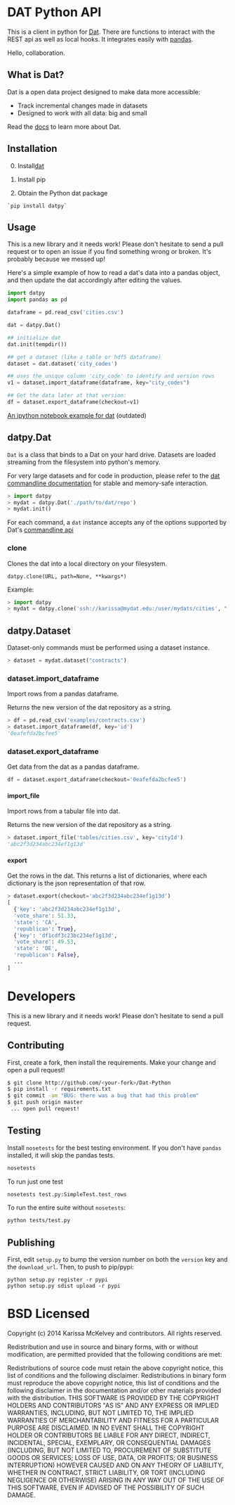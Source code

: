 # DAT Python API

This is a client in python for [Dat](https://dat-data.com). There are functions to interact with the REST api as well as local hooks. It integrates easily with [pandas](http://pandas.pydata.org).

Hello, collaboration.

## What is Dat?

Dat is a open data project designed to make data more accessible:

* Track incremental changes made in datasets
* Designed to work with all data: big and small

Read the [docs](https://github.com/maxogden/dat) to learn more about Dat.

## Installation

  0. Install[dat](https://github.com/maxogden/dat)

  1. Install pip

  2. Obtain the Python dat package

    `pip install datpy`

## Usage

This is a new library and it needs work! Please don't hesitate to send a pull request or to open an issue if you find something wrong or broken. It's probably because we messed up!

Here's a simple example of how to read a dat's data into a pandas object, and then update the dat accordingly after editing the values.

```python
import datpy
import pandas as pd

dataframe = pd.read_csv('cities.csv')

dat = datpy.Dat()

## initialize dat
dat.init(tempdir())

## get a dataset (like a table or hdf5 dataframe)
dataset = dat.dataset('city_codes')

## uses the unique column 'city_code' to identify and version rows
v1 = dataset.import_dataframe(dataframe, key="city_codes")

## Get the data later at that version:
df = dataset.export_dataframe(checkout=v1)
```

[An ipython notebook example for dat](http://nbviewer.ipython.org/github/pkafei/Dat-Python/blob/master/examples/Using%20Python%20with%20Dat.ipynb) (outdated)

## datpy.Dat

`Dat` is a class that binds to a Dat on your hard drive. Datasets are loaded streaming from the filesystem into python's memory.

For very large datasets and for code in production, please refer to the [dat commandline documentation](https://github.com/maxogden/dat/blob/master/docs/cli-usage.md) for stable and memory-safe interaction.

```python
> import datpy
> mydat = datpy.Dat('./path/to/dat/repo')
> mydat.init()
```

For each command, a `dat` instance accepts any of the options supported by Dat's [commandline api](http://datproject.readthedocs.org/en/latest/cli-docs/)


### clone

Clones the dat into a local directory on your filesystem.

`datpy.clone(URL, path=None, **kwargs*)`

Example:

```python
> import datpy
> mydat = datpy.clone('ssh://karissa@mydat.edu:/user/mydats/cities', "./cities")
```

## datpy.Dataset

Dataset-only commands must be performed using a dataset instance.

```python
> dataset = mydat.dataset("contracts")
```

### dataset.import_dataframe

Import rows from a pandas dataframe.

Returns the new version of the dat repository as a string.

```python
> df = pd.read_csv('examples/contracts.csv')
> dataset.import_dataframe(df, key='id')
'0eafefda2bcfee5'
```

### dataset.export_dataframe

Get data from the dat as a pandas dataframe.

```python
df = dataset.export_dataframe(checkout='0eafefda2bcfee5')
```

#### import_file

Import rows from a tabular file into dat.

Returns the new version of the dat repository as a string.

```python
> dataset.import_file('tables/cities.csv', key='cityId')
'abc2f3d234abc234ef1g13d'
```

#### export

Get the rows in the dat. This returns a list of dictionaries, where each dictionary is the json representation of that row.

```python
> dataset.export(checkout='abc2f3d234abc234ef1g13d')
[
  {'key': 'abc2f3d234abc234ef1g13d',
  'vote_share': 51.33,
  'state': 'CA',
  'republican': True},
  {'key': 'df1cdf3c23bc234ef1g13d',
  'vote_share': 49.53,
  'state': 'DE',
  'republican': False},
  ...
]
```

# Developers

This is a new library and it needs work! Please don't hesitate to send a pull request.

## Contributing

First, create a fork, then install the requirements. Make your change and open a pull request!

```bash
$ git clone http://github.com/<your-fork>/Dat-Python
$ pip install -r requirements.txt
$ git commit -am "BUG: there was a bug that had this problem"
$ git push origin master
 ... open pull request!
```

## Testing

Install `nosetests` for the best testing environment. If you don't have `pandas` installed, it will skip the pandas tests.

```bash
nosetests
```

To run just one test

```bash
nosetests test.py:SimpleTest.test_rows
```

To run the entire suite without `nosetests`:

```bash
python tests/test.py
```

## Publishing

First, edit `setup.py` to bump the version number on both the `version` key and the `download_url`. Then, to push to pip/pypi:

```
python setup.py register -r pypi
python setup.py sdist upload -r pypi
```


# BSD Licensed

Copyright (c) 2014 Karissa McKelvey and contributors.
All rights reserved.

Redistribution and use in source and binary forms, with or without modification, are permitted provided that the following conditions are met:

Redistributions of source code must retain the above copyright notice, this list of conditions and the following disclaimer.
Redistributions in binary form must reproduce the above copyright notice, this list of conditions and the following disclaimer in the documentation and/or other materials provided with the distribution.
THIS SOFTWARE IS PROVIDED BY THE COPYRIGHT HOLDERS AND CONTRIBUTORS "AS IS" AND ANY EXPRESS OR IMPLIED WARRANTIES, INCLUDING, BUT NOT LIMITED TO, THE IMPLIED WARRANTIES OF MERCHANTABILITY AND FITNESS FOR A PARTICULAR PURPOSE ARE DISCLAIMED. IN NO EVENT SHALL THE COPYRIGHT HOLDER OR CONTRIBUTORS BE LIABLE FOR ANY DIRECT, INDIRECT, INCIDENTAL, SPECIAL, EXEMPLARY, OR CONSEQUENTIAL DAMAGES (INCLUDING, BUT NOT LIMITED TO, PROCUREMENT OF SUBSTITUTE GOODS OR SERVICES; LOSS OF USE, DATA, OR PROFITS; OR BUSINESS INTERRUPTION) HOWEVER CAUSED AND ON ANY THEORY OF LIABILITY, WHETHER IN CONTRACT, STRICT LIABILITY, OR TORT (INCLUDING NEGLIGENCE OR OTHERWISE) ARISING IN ANY WAY OUT OF THE USE OF THIS SOFTWARE, EVEN IF ADVISED OF THE POSSIBILITY OF SUCH DAMAGE.

